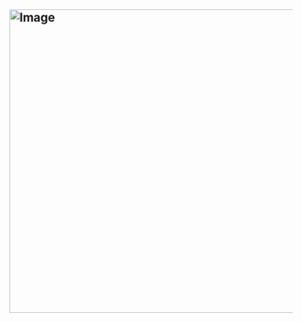 ## <img width="735" height="540" alt="Image" src="https://github.com/user-attachments/assets/d66e3739-986f-4cca-9a21-7c5cfa7ce3a3" />

<!--
**xMikeyy/xMikeyy** is a ✨ _special_ ✨ repository because its `README.md` (this file) appears on your GitHub profile.

Here are some ideas to get you started:

- 🔭 I’m currently working on ...
- 🌱 I’m currently learning ...
- 👯 I’m looking to collaborate on ...
- 🤔 I’m looking for help with ...
- 💬 Ask me about ...
- 📫 How to reach me: ...
- 😄 Pronouns: ...
- ⚡ Fun fact: ...
-->
